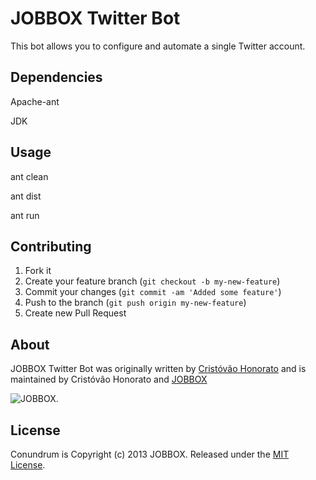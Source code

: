 # JOBBOX Twitter Bot

This bot allows you to configure and automate a single Twitter account.

## Dependencies

Apache-ant

JDK

## Usage

ant clean

ant dist

ant run

## Contributing

1. Fork it
2. Create your feature branch (`git checkout -b my-new-feature`)
3. Commit your changes (`git commit -am 'Added some feature'`)
4. Push to the branch (`git push origin my-new-feature`)
5. Create new Pull Request

About
-----

JOBBOX Twitter Bot was originally written by [Cristóvão Honorato](https://github.com/BlitzkriegJS) and is maintained by Cristóvão Honorato and [JOBBOX](http://jobbox.io)

![JOBBOX](http://blog.jobbox.io/assets/themes/jobbox/img/jobbox-logo.png).

License
-------

Conundrum is Copyright (c) 2013 JOBBOX. Released under the [MIT License](http://www.opensource.org/licenses/MIT).